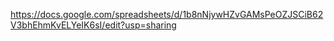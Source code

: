 https://docs.google.com/spreadsheets/d/1b8nNjywHZvGAMsPeOZJSCiB62V3bhEhmKvELYeIK6sI/edit?usp=sharing